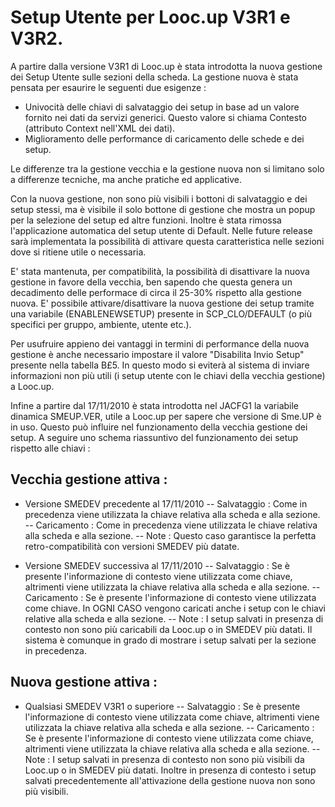 # Setup Utente per Looc.up V3R1 e V3R2.

A partire dalla versione V3R1 di Looc.up è stata introdotta la nuova gestione dei Setup Utente sulle sezioni della scheda.
La gestione nuova è stata pensata per esaurire le seguenti due esigenze : 
- Univocità delle chiavi di salvataggio dei setup in base ad un valore fornito nei dati da servizi generici. Questo valore si chiama Contesto (attributo Context nell'XML dei dati).
- Miglioramento delle performance di caricamento delle schede e dei setup.

Le differenze tra la gestione vecchia e la gestione nuova non si limitano solo a differenze tecniche, ma anche pratiche ed applicative.

Con la nuova gestione, non sono più visibili i bottoni di salvataggio e dei setup stessi, ma è visibile il solo bottone di gestione che mostra un popup per la selezione del setup ed altre funzioni.
Inoltre è stata rimossa l'applicazione automatica del setup utente di Default. Nelle future release sarà implementata la possibilità di attivare questa caratteristica nelle sezioni dove si ritiene utile o necessaria.

E' stata mantenuta, per compatibilità, la possibilità di disattivare la nuova gestione in favore della vecchia, ben sapendo che questa genera un decadimento delle performace di circa il 25-30% rispetto alla gestione nuova.
E' possibile attivare/disattivare la nuova gestione dei setup tramite una variabile (ENABLENEWSETUP) presente in SCP_CLO/DEFAULT (o più specifici per gruppo, ambiente, utente etc.).

Per usufruire appieno dei vantaggi in termini di performance della nuova gestione è anche necessario impostare il valore "Disabilita Invio Setup" presente nella tabella B£5. In questo modo si eviterà al sistema di inviare informazioni non più utili (i setup utente con le chiavi della vecchia gestione) a Looc.up.

Infine a partire dal 17/11/2010 è stata introdotta nel JACFG1 la variabile dinamica SMEUP.VER, utile a Looc.up per sapere che versione di Sme.UP è in uso. Questo può influire nel funzionamento della vecchia gestione dei setup. A seguire uno schema riassuntivo del funzionamento dei setup rispetto alle chiavi : 

## Vecchia gestione attiva : 

- Versione SMEDEV precedente al 17/11/2010
-- Salvataggio :  Come in precedenza viene utilizzata la chiave relativa alla scheda e alla sezione.
-- Caricamento :  Come in precedenza viene utilizzata le chiave relativa alla scheda e alla sezione.
-- Note :  Questo caso garantisce la perfetta retro-compatibilità con versioni SMEDEV più datate.

- Versione SMEDEV successiva al 17/11/2010
-- Salvataggio :  Se è presente l'informazione di contesto viene utilizzata come chiave, altrimenti viene utilizzata la chiave relativa alla scheda e alla sezione.
-- Caricamento :  Se è presente l'informazione di contesto viene utilizzata come chiave. In OGNI CASO vengono caricati anche i setup con le chiavi relative alla scheda e alla sezione.
-- Note :  I setup salvati in presenza di contesto non sono più caricabili da Looc.up o in SMEDEV più datati. Il sistema è comunque in grado di mostrare i setup salvati per la sezione in precedenza.

## Nuova gestione attiva : 

- Qualsiasi SMEDEV V3R1 o superiore
-- Salvataggio :  Se è presente l'informazione di contesto viene utilizzata come chiave, altrimenti viene utilizzata la chiave relativa alla scheda e alla sezione.
-- Caricamento :  Se è presente l'informazione di contesto viene utilizzata come chiave, altrimenti viene utilizzata la chiave relativa alla scheda e alla sezione.
-- Note :  I setup salvati in presenza di contesto non sono più visibili da Looc.up o in SMEDEV più datati. Inoltre in presenza di contesto i setup salvati precedentemente all'attivazione della gestione nuova non sono più visibili.





